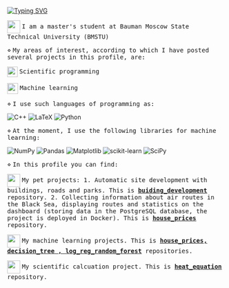 <a href="https://git.io/typing-svg"><img src="https://readme-typing-svg.herokuapp.com?font=Winky+Sans&weight=600&size=30&letterSpacing=0.2rem&pause=1000&color=2185F7&center=true&width=435&lines=Hi+there%2C+I'm++Ivan!" alt="Typing SVG" /></a>

<img align="center" src="https://polymerbranch.com/wp-content/uploads/2023/11/mgtu.webp" weight="10" height="30"/>    <tt>I am a master's student at Bauman Moscow State Technical University (BMSTU)</tt>

$\diamond$ <tt>My areas of interest, according to which I have posted several projects in this profile, are:</tt>

<img align="center" src="https://avatars.mds.yandex.net/i?id=2e44f2ce3d3f889b90ce60c76dd99bf8_l-5173525-images-thumbs&n=13" weight="10" height="24"/> <tt>Scientific programming</tt>

<img align="center" src="https://banner2.cleanpng.com/20190106/hof/kisspng-artificial-intelligence-system-humanoid-robot-web-fraud-detection-5c31ddd5d97985.3285739615467719258908.jpg" weight="50" height="25"/> <tt>Machine learning</tt>

$\diamond$ <tt>I use such languages of programming as:</tt>

![C++](https://img.shields.io/badge/c++-%2300599C.svg?style=for-the-badge&logo=c%2B%2B&logoColor=white)
	![LaTeX](https://img.shields.io/badge/latex-%23008080.svg?style=for-the-badge&logo=latex&logoColor=white)
 ![Python](https://img.shields.io/badge/python-3670A0?style=for-the-badge&logo=python&logoColor=ffdd54)

$\diamond$ <tt>At the moment, I use the following libraries for machine learning:</tt>

 ![NumPy](https://img.shields.io/badge/numpy-%23013243.svg?style=for-the-badge&logo=numpy&logoColor=white)
  ![Pandas](https://img.shields.io/badge/pandas-%23150458.svg?style=for-the-badge&logo=pandas&logoColor=white)
  ![Matplotlib](https://img.shields.io/badge/Matplotlib-%23ffffff.svg?style=for-the-badge&logo=Matplotlib&logoColor=black)
  ![scikit-learn](https://img.shields.io/badge/scikit--learn-%23F7931E.svg?style=for-the-badge&logo=scikit-learn&logoColor=white)
  ![SciPy](https://img.shields.io/badge/SciPy-%230C55A5.svg?style=for-the-badge&logo=scipy&logoColor=%white)

$\diamond$ <tt>In this profile you can find:</tt>

<img align="center" src="https://www.svgrepo.com/show/366549/application-pet.svg" weight="10" height="30"/> <tt>My pet projects: 1. Automatic site development with buildings, roads and parks. This is <ins><b>[buiding_development](https://github.com/ivantozavr0/buiding_development)</b></ins> repository. 2. Collecting information about air routes in the Black Sea, displaying routes and statistics on the dashboard (storing data in the PostgreSQL database, the project is deployed in Docker). This is <ins><b> [house_prices](https://github.com/ivantozavr0/flight_postgre) </b></ins> repository. </tt>

<img align="center" src="https://banner2.cleanpng.com/20180627/xwt/kisspng-robot-android-computer-icons-clip-art-5b33c5cf4efc70.8948349015301196313235.jpg" weight="10" height="30"/> <tt> My machine learning projects. This is <ins><b>[house_prices](https://github.com/ivantozavr0/house_prices), [decision_tree](https://github.com/ivantozavr0/decision_tree) , [log_reg_random_forest](https://github.com/ivantozavr0/log_reg_random_forest)</b></ins> repositories. </tt>

<img align="center" src="https://clipart-library.com/images_k/math-transparent/math-transparent-22.jpg" weight="10" height="30"/> <tt> My scientific calcuation project. This is <ins><b>[heat_equation](https://github.com/ivantozavr0/heat_equation) </b></ins> repository. </tt>

